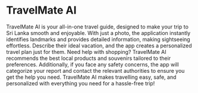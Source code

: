 # TravelMate AI
TravelMate AI is your all-in-one travel guide, designed to make your trip to Sri Lanka
smooth and enjoyable. With just a photo, the application instantly identifies landmarks and
provides detailed information, making sightseeing effortless. Describe their ideal vacation,
and the app creates a personalized travel plan just for them. Need help with shopping?
TravelMate AI recommends the best local products and souvenirs tailored to their
preferences. Additionally, if you face any safety concerns, the app will categorize your report
and contact the relevant authorities to ensure you get the help you need. TravelMate AI
makes travelling easy, safe, and personalized with everything you need for a hassle-free trip!